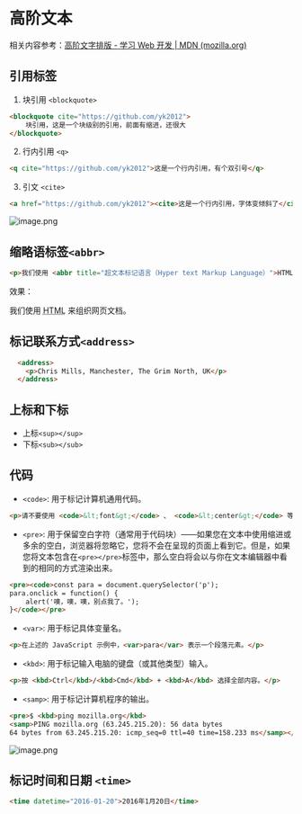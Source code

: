 # 高阶文本

相关内容参考：[高阶文字排版 - 学习 Web 开发 | MDN (mozilla.org)](https://developer.mozilla.org/zh-CN/docs/learn/HTML/Introduction_to_HTML/Advanced_text_formatting)


## 引用标签


1. 块引用 `<blockquote>`


```html
<blockquote cite="https://github.com/yk2012">
    块引用，这是一个块级别的引用，前面有缩进，还很大
</blockquote>
```



2. 行内引用 `<q>`

```html
<q cite="https://github.com/yk2012">这是一个行内引用，有个双引号</q>
```

3. 引文 `<cite>`

```html
<a href="https://github.com/yk2012"><cite>这是一个行内引用，字体变倾斜了</cite></a>
```

![image.png](https://p3-juejin.byteimg.com/tos-cn-i-k3u1fbpfcp/b19b3991347149adafd40dffc9758b4e~tplv-k3u1fbpfcp-watermark.image?)



## 缩略语标签`<abbr>`

```html
<p>我们使用 <abbr title="超文本标记语言（Hyper text Markup Language）">HTML</abbr> 来组织网页文档。</p>
```
效果：
<p>我们使用 <abbr title="超文本标记语言（Hyper text Markup Language）">HTML</abbr> 来组织网页文档。</p>



## 标记联系方式`<address>`

```html
  <address>
    <p>Chris Mills, Manchester, The Grim North, UK</p>
  </address>
```


## 上标和下标

- 上标`<sup></sup>` 
- 下标`<sub></sub>`



## 代码

- `<code>`: 用于标记计算机通用代码。

```html
<p>请不要使用 <code>&lt;font&gt;</code> 、 <code>&lt;center&gt;</code> 等表象元素。</p>
```

- `<pre>`: 用于保留空白字符（通常用于代码块）——如果您在文本中使用缩进或多余的空白，浏览器将忽略它，您将不会在呈现的页面上看到它。但是，如果您将文本包含在`<pre></pre>`标签中，那么空白将会以与你在文本编辑器中看到的相同的方式渲染出来。

```html
<pre><code>const para = document.querySelector('p');
para.onclick = function() {
    alert('噢，噢，噢，别点我了。');
}</code></pre>
```

- `<var>`: 用于标记具体变量名。

```html
<p>在上述的 JavaScript 示例中，<var>para</var> 表示一个段落元素。</p>
```


- `<kbd>`: 用于标记输入电脑的键盘（或其他类型）输入。
```html
<p>按 <kbd>Ctrl</kbd>/<kbd>Cmd</kbd> + <kbd>A</kbd> 选择全部内容。</p>
```

- `<samp>`: 用于标记计算机程序的输出。

```html
<pre>$ <kbd>ping mozilla.org</kbd>
<samp>PING mozilla.org (63.245.215.20): 56 data bytes
64 bytes from 63.245.215.20: icmp_seq=0 ttl=40 time=158.233 ms</samp></pre>
```


![image.png](https://p1-juejin.byteimg.com/tos-cn-i-k3u1fbpfcp/2e86bc30e6fd401ab597ccc8c16931f7~tplv-k3u1fbpfcp-watermark.image?)


## 标记时间和日期 `<time>`


```html
<time datetime="2016-01-20">2016年1月20日</time>
```
